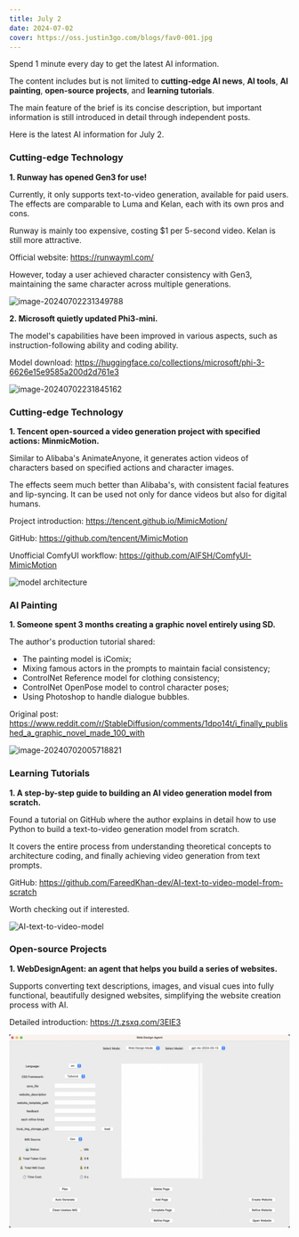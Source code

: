 ```yaml
---
title: July 2
date: 2024-07-02
cover: https://oss.justin3go.com/blogs/fav0-001.jpg
---
```


Spend 1 minute every day to get the latest AI information.

The content includes but is not limited to **cutting-edge AI news**, **AI tools**, **AI painting**, **open-source projects**, and **learning tutorials**.

The main feature of the brief is its concise description, but important information is still introduced in detail through independent posts.

Here is the latest AI information for July 2.

### Cutting-edge Technology

**1. Runway has opened Gen3 for use!**

Currently, it only supports text-to-video generation, available for paid users. The effects are comparable to Luma and Kelan, each with its own pros and cons.

Runway is mainly too expensive, costing $1 per 5-second video. Kelan is still more attractive.

Official website: https://runwayml.com/

However, today a user achieved character consistency with Gen3, maintaining the same character across multiple generations.

![image-20240702231349788](https://p.ipic.vip/srnveb.png)

**2. Microsoft quietly updated Phi3-mini.**

The model's capabilities have been improved in various aspects, such as instruction-following ability and coding ability.

Model download: https://huggingface.co/collections/microsoft/phi-3-6626e15e9585a200d2d761e3

![image-20240702231845162](https://p.ipic.vip/icyrc8.png)

### Cutting-edge Technology

**1. Tencent open-sourced a video generation project with specified actions: MinmicMotion.**

Similar to Alibaba's AnimateAnyone, it generates action videos of characters based on specified actions and character images.

The effects seem much better than Alibaba's, with consistent facial features and lip-syncing. It can be used not only for dance videos but also for digital humans.

Project introduction: https://tencent.github.io/MimicMotion/

GitHub: https://github.com/tencent/MimicMotion

Unofficial ComfyUI workflow: https://github.com/AIFSH/ComfyUI-MimicMotion

![model architecture](https://github.com/Tencent/MimicMotion/raw/main/assets/figures/model_structure.png)

### AI Painting

**1. Someone spent 3 months creating a graphic novel entirely using SD.**

The author's production tutorial shared:

- The painting model is iComix;
- Mixing famous actors in the prompts to maintain facial consistency;
- ControlNet Reference model for clothing consistency;
- ControlNet OpenPose model to control character poses;
- Using Photoshop to handle dialogue bubbles.

Original post: https://www.reddit.com/r/StableDiffusion/comments/1dpo14t/i_finally_published_a_graphic_novel_made_100_with

![image-20240702005718821](https://p.ipic.vip/yyuyh1.png)

### Learning Tutorials

**1. A step-by-step guide to building an AI video generation model from scratch.**

Found a tutorial on GitHub where the author explains in detail how to use Python to build a text-to-video generation model from scratch.

It covers the entire process from understanding theoretical concepts to architecture coding, and finally achieving video generation from text prompts.

GitHub: https://github.com/FareedKhan-dev/AI-text-to-video-model-from-scratch

Worth checking out if interested.

![AI-text-to-video-model](https://p.ipic.vip/ulcyn5.gif)

### Open-source Projects

**1. WebDesignAgent: an agent that helps you build a series of websites.**

Supports converting text descriptions, images, and visual cues into fully functional, beautifully designed websites, simplifying the website creation process with AI.

Detailed introduction: https://t.zsxq.com/3EIE3

![img](https://raw.githubusercontent.com/DAMO-NLP-SG/WebDesignAgent/main/assets/gui.png)
